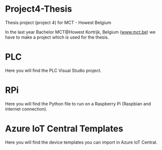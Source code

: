 # Project4-Thesis
Thesis project (project 4) for MCT - Howest Belgium

In the last year Bachelor MCT@Howest Kortrijk, Belgium (www.mct.be) we have to make a project which is used for the thesis.

# PLC
Here you will find the PLC Visual Studio project.

# RPi
Here you will find the Python file to run on a Raspberry Pi (Raspbian and internet connection).

# Azure IoT Central Templates
Here you will find the device templates you can import in Azure IoT Central.